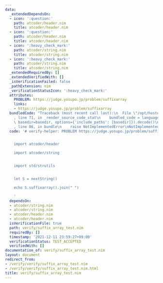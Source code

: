 ```yaml
---
data:
  _extendedDependsOn:
  - icon: ':question:'
    path: atcoder/header.nim
    title: atcoder/header.nim
  - icon: ':question:'
    path: atcoder/header.nim
    title: atcoder/header.nim
  - icon: ':heavy_check_mark:'
    path: atcoder/string.nim
    title: atcoder/string.nim
  - icon: ':heavy_check_mark:'
    path: atcoder/string.nim
    title: atcoder/string.nim
  _extendedRequiredBy: []
  _extendedVerifiedWith: []
  _isVerificationFailed: false
  _pathExtension: nim
  _verificationStatusIcon: ':heavy_check_mark:'
  attributes:
    PROBLEM: https://judge.yosupo.jp/problem/suffixarray
    links:
    - https://judge.yosupo.jp/problem/suffixarray
  bundledCode: "Traceback (most recent call last):\n  File \"/opt/hostedtoolcache/Python/3.10.8/x64/lib/python3.10/site-packages/onlinejudge_verify/documentation/build.py\"\
    , line 71, in _render_source_code_stat\n    bundled_code = language.bundle(stat.path,\
    \ basedir=basedir, options={'include_paths': [basedir]}).decode()\n  File \"/opt/hostedtoolcache/Python/3.10.8/x64/lib/python3.10/site-packages/onlinejudge_verify/languages/nim.py\"\
    , line 86, in bundle\n    raise NotImplementedError\nNotImplementedError\n"
  code: '# verify-helper: PROBLEM https://judge.yosupo.jp/problem/suffixarray


    import atcoder/header

    import atcoder/string


    import std/strutils


    let S = nextString()

    echo S.suffixarray().join(" ")

    '
  dependsOn:
  - atcoder/string.nim
  - atcoder/string.nim
  - atcoder/header.nim
  - atcoder/header.nim
  isVerificationFile: true
  path: verify/suffix_array_test.nim
  requiredBy: []
  timestamp: '2021-12-11 23:59:27+09:00'
  verificationStatus: TEST_ACCEPTED
  verifiedWith: []
documentation_of: verify/suffix_array_test.nim
layout: document
redirect_from:
- /verify/verify/suffix_array_test.nim
- /verify/verify/suffix_array_test.nim.html
title: verify/suffix_array_test.nim
---
```

